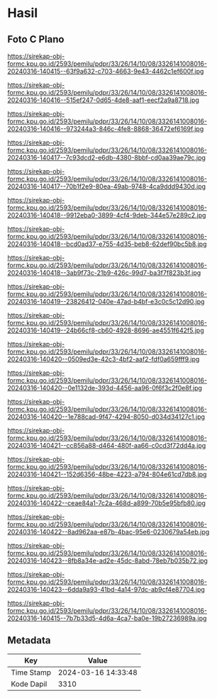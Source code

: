 # Hasil

## Foto C Plano

https://sirekap-obj-formc.kpu.go.id/2593/pemilu/pdpr/33/26/14/10/08/3326141008016-20240316-140415--63f9a632-c703-4663-9e43-4462c1ef600f.jpg

https://sirekap-obj-formc.kpu.go.id/2593/pemilu/pdpr/33/26/14/10/08/3326141008016-20240316-140416--515ef247-0d65-4de8-aaf1-eecf2a9a8718.jpg

https://sirekap-obj-formc.kpu.go.id/2593/pemilu/pdpr/33/26/14/10/08/3326141008016-20240316-140416--973244a3-846c-4fe8-8868-36472ef6169f.jpg

https://sirekap-obj-formc.kpu.go.id/2593/pemilu/pdpr/33/26/14/10/08/3326141008016-20240316-140417--7c93dcd2-e6db-4380-8bbf-cd0aa39ae79c.jpg

https://sirekap-obj-formc.kpu.go.id/2593/pemilu/pdpr/33/26/14/10/08/3326141008016-20240316-140417--70b1f2e9-80ea-49ab-9748-4ca9ddd9430d.jpg

https://sirekap-obj-formc.kpu.go.id/2593/pemilu/pdpr/33/26/14/10/08/3326141008016-20240316-140418--9912eba0-3899-4cf4-9deb-344e57e289c2.jpg

https://sirekap-obj-formc.kpu.go.id/2593/pemilu/pdpr/33/26/14/10/08/3326141008016-20240316-140418--bcd0ad37-e755-4d35-beb8-62def90bc5b8.jpg

https://sirekap-obj-formc.kpu.go.id/2593/pemilu/pdpr/33/26/14/10/08/3326141008016-20240316-140418--3ab9f73c-21b9-426c-99d7-ba3f7f823b3f.jpg

https://sirekap-obj-formc.kpu.go.id/2593/pemilu/pdpr/33/26/14/10/08/3326141008016-20240316-140419--23826412-040e-47ad-b4bf-e3c0c5c12d90.jpg

https://sirekap-obj-formc.kpu.go.id/2593/pemilu/pdpr/33/26/14/10/08/3326141008016-20240316-140419--24b66cf8-cb60-4928-8696-ae4551f642f5.jpg

https://sirekap-obj-formc.kpu.go.id/2593/pemilu/pdpr/33/26/14/10/08/3326141008016-20240316-140420--0509ed3e-42c3-4bf2-aaf2-fdf0a659fff9.jpg

https://sirekap-obj-formc.kpu.go.id/2593/pemilu/pdpr/33/26/14/10/08/3326141008016-20240316-140420--0e1132de-393d-4456-aa96-0f6f3c2f0e8f.jpg

https://sirekap-obj-formc.kpu.go.id/2593/pemilu/pdpr/33/26/14/10/08/3326141008016-20240316-140420--1e788cad-9f47-4294-8050-d034d34127c1.jpg

https://sirekap-obj-formc.kpu.go.id/2593/pemilu/pdpr/33/26/14/10/08/3326141008016-20240316-140421--cc856a88-d464-480f-aa66-c0cd3f72dd4a.jpg

https://sirekap-obj-formc.kpu.go.id/2593/pemilu/pdpr/33/26/14/10/08/3326141008016-20240316-140421--152d6356-48be-4223-a794-804e61cd7db8.jpg

https://sirekap-obj-formc.kpu.go.id/2593/pemilu/pdpr/33/26/14/10/08/3326141008016-20240316-140422--ceae84a1-7c2a-468d-a899-70b5e95bfb80.jpg

https://sirekap-obj-formc.kpu.go.id/2593/pemilu/pdpr/33/26/14/10/08/3326141008016-20240316-140422--8ad962aa-e87b-4bac-95e6-0230679a54eb.jpg

https://sirekap-obj-formc.kpu.go.id/2593/pemilu/pdpr/33/26/14/10/08/3326141008016-20240316-140423--8fb8a34e-ad2e-45dc-8abd-78eb7b035b72.jpg

https://sirekap-obj-formc.kpu.go.id/2593/pemilu/pdpr/33/26/14/10/08/3326141008016-20240316-140423--6dda9a93-41bd-4a14-97dc-ab9cf4e87704.jpg

https://sirekap-obj-formc.kpu.go.id/2593/pemilu/pdpr/33/26/14/10/08/3326141008016-20240316-140415--7b7b33d5-4d6a-4ca7-ba0e-19b27236989a.jpg


## Metadata

| Key        | Value               |
| ---------- | ------------------- |
| Time Stamp | 2024-03-16 14:33:48 |
| Kode Dapil | 3310                |



